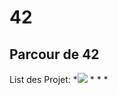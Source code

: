 # 42
## Parcour de 42

List des Projet:
		*![](https://img.shields.io/badge/Libft-125-green)
	*
	*
	*
